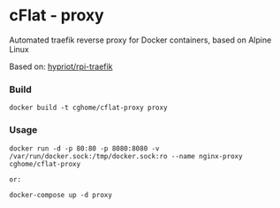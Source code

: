 # cFlat - proxy

Automated traefik reverse proxy for Docker containers, based on Alpine Linux

Based on: [hypriot/rpi-traefik](https://github.com/hypriot/rpi-traefik)

### Build
```
docker build -t cghome/cflat-proxy proxy
```
### Usage
```
docker run -d -p 80:80 -p 8080:8080 -v /var/run/docker.sock:/tmp/docker.sock:ro --name nginx-proxy cghome/cflat-proxy

or:

docker-compose up -d proxy
```